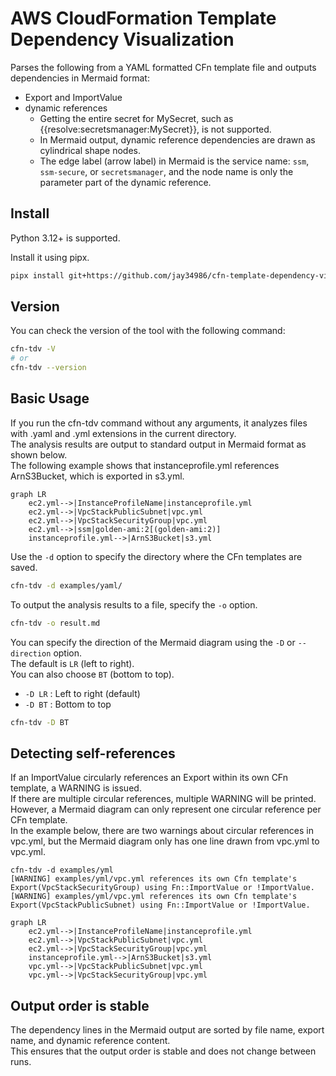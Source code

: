 # AWS CloudFormation Template Dependency Visualization

Parses the following from a YAML formatted CFn template file and outputs dependencies in Mermaid format:

- Export and ImportValue
- dynamic references
  - Getting the entire secret for MySecret, such as {{resolve:secretsmanager:MySecret}}, is not supported.
  - In Mermaid output, dynamic reference dependencies are drawn as cylindrical shape nodes.
  - The edge label (arrow label) in Mermaid is the service name:
    `ssm`, `ssm-secure`, or `secretsmanager`, and the node name is only the parameter part of the dynamic reference.

## Install

Python 3.12+ is supported.

Install it using pipx.

```bash
pipx install git+https://github.com/jay34986/cfn-template-dependency-visualization.git
```

## Version

You can check the version of the tool with the following command:

```bash
cfn-tdv -V
# or
cfn-tdv --version
```

## Basic Usage

If you run the cfn-tdv command without any arguments, it analyzes files with .yaml and .yml extensions in the current directory.  
The analysis results are output to standard output in Mermaid format as shown below.  
The following example shows that instanceprofile.yml references ArnS3Bucket, which is exported in s3.yml.  

```mermaid
graph LR
    ec2.yml-->|InstanceProfileName|instanceprofile.yml
    ec2.yml-->|VpcStackPublicSubnet|vpc.yml
    ec2.yml-->|VpcStackSecurityGroup|vpc.yml
    ec2.yml-->|ssm|golden-ami:2[(golden-ami:2)]
    instanceprofile.yml-->|ArnS3Bucket|s3.yml
```

Use the `-d` option to specify the directory where the CFn templates are saved.  

```bash
cfn-tdv -d examples/yaml/
```

To output the analysis results to a file, specify the `-o` option.  

```bash
cfn-tdv -o result.md
```

You can specify the direction of the Mermaid diagram using the `-D` or `--direction` option.  
The default is `LR` (left to right).  
You can also choose `BT` (bottom to top).

- `-D LR` : Left to right (default)
- `-D BT` : Bottom to top

```bash
cfn-tdv -D BT
```

## Detecting self-references

If an ImportValue circularly references an Export within its own CFn template, a WARNING is issued.  
If there are multiple circular references, multiple WARNING will be printed.  
However, a Mermaid diagram can only represent one circular reference per CFn template.  
In the example below, there are two warnings about circular references in vpc.yml,
but the Mermaid diagram only has one line drawn from vpc.yml to vpc.yml.  

```text
cfn-tdv -d examples/yml
[WARNING] examples/yml/vpc.yml references its own Cfn template's Export(VpcStackSecurityGroup) using Fn::ImportValue or !ImportValue.
[WARNING] examples/yml/vpc.yml references its own Cfn template's Export(VpcStackPublicSubnet) using Fn::ImportValue or !ImportValue.
```

```mermaid
graph LR
    ec2.yml-->|InstanceProfileName|instanceprofile.yml
    ec2.yml-->|VpcStackPublicSubnet|vpc.yml
    ec2.yml-->|VpcStackSecurityGroup|vpc.yml
    instanceprofile.yml-->|ArnS3Bucket|s3.yml
    vpc.yml-->|VpcStackPublicSubnet|vpc.yml
    vpc.yml-->|VpcStackSecurityGroup|vpc.yml
```

## Output order is stable

The dependency lines in the Mermaid output are sorted by file name, export name, and dynamic reference content.  
This ensures that the output order is stable and does not change between runs.
